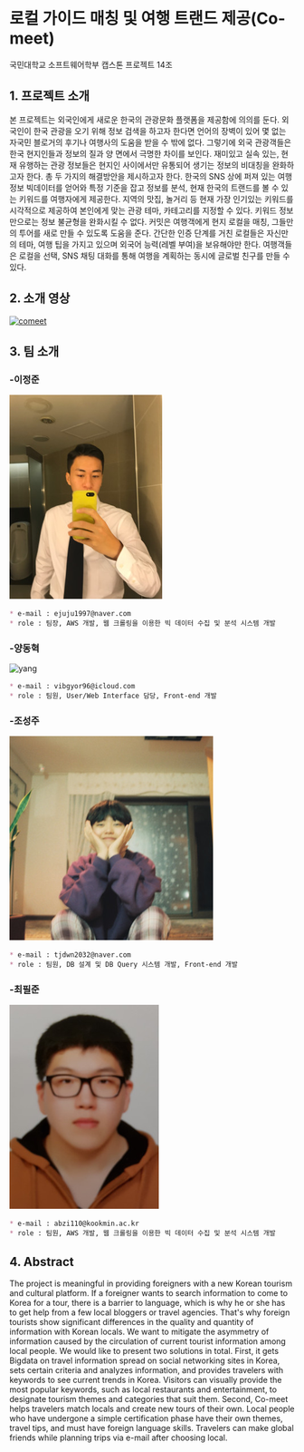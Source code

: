 # 로컬 가이드 매칭 및 여행 트랜드 제공(Co-meet)

국민대학교 소프트웨어학부 캡스톤 프로젝트 14조

## 1. 프로젝트 소개

본 프로젝트는 외국인에게 새로운 한국의 관광문화 플랫폼을 제공함에 의의를 둔다.
외국인이 한국 관광을 오기 위해 정보 검색을 하고자 한다면 언어의 장벽이 있어 몇 없는 자국민 블로거의 후기나 여행사의 도움을 받을 수 밖에 없다. 그렇기에 외국 관광객들은 한국 현지인들과 정보의 질과 양 면에서 극명한 차이를 보인다. 재미있고 실속 있는, 현재 유행하는 관광 정보들은 현지인 사이에서만 유통되어 생기는 정보의 비대칭을 완화하고자 한다.
총 두 가지의 해결방안을 제시하고자 한다.
한국의 SNS 상에 퍼져 있는 여행 정보 빅데이터를 얻어와 특정 기준을 잡고 정보를 분석, 현재 한국의 트랜드를 볼 수 있는 키워드를 여행자에게 제공한다. 지역의 맛집, 놀거리 등 현재 가장 인기있는 키워드를 시각적으로 제공하여 본인에게 맞는 관광 테마, 카테고리를 지정할 수 있다.
키워드 정보만으로는 정보 불균형을 완화시킬 수 없다. 커밋은 여행객에게 현지 로컬을 매칭, 그들만의 투어를 새로 만들 수 있도록 도움을 준다. 간단한 인증 단계를 거친 로컬들은 자신만의 테마, 여행 팁을 가지고 있으며 외국어 능력(레벨 부여)을 보유해야만 한다. 여행객들은 로컬을 선택, SNS 채팅 대화를 통해 여행을 계획하는 동시에 글로벌 친구를 만들 수 있다.


## 2. 소개 영상

[![comeet](http://img.youtube.com/vi/HoR4ngWcaEA/0.jpg)](https://www.youtube.com/watch?v=HoR4ngWcaEA "comeet")

## 3. 팀 소개
### -이정준

![lee](./img/lee.jpg)

```markdown
* e-mail : ejuju1997@naver.com
* role : 팀장, AWS 개발, 웹 크롤링을 이용한 빅 데이터 수집 및 분석 시스템 개발
```
### -양동혁

![yang](./img/yang.jpg)

```markdown
* e-mail : vibgyor96@icloud.com
* role : 팀원, User/Web Interface 담당, Front-end 개발
```

### -조성주

![cho](./img/cho.jpg)

```markdown
* e-mail : tjdwn2032@naver.com
* role : 팀원, DB 설계 및 DB Query 시스템 개발, Front-end 개발
```


### -최필준

![choi](./img/choi.jpg)

```markdown
* e-mail : abzi110@kookmin.ac.kr
* role : 팀원, AWS 개발, 웹 크롤링을 이용한 빅 데이터 수집 및 분석 시스템 개발
```

## 4. Abstract

The project is meaningful in providing foreigners with a new Korean tourism and cultural platform. If a foreigner wants to search information to come to Korea for a tour, there is a barrier to language, which is why he or she has to get help from a few local bloggers or travel agencies. That's why foreign tourists show significant differences in the quality and quantity of information with Korean locals. We want to mitigate the asymmetry of information caused by the circulation of current tourist information among local people. We would like to present two solutions in total.
First, it gets Bigdata on travel information spread on social networking sites in Korea, sets certain criteria and analyzes information, and provides travelers with keywords to see current trends in Korea. Visitors can visually provide the most popular keywords, such as local restaurants and entertainment, to designate tourism themes and categories that suit them.
Second, Co-meet helps travelers match locals and create new tours of their own. Local people who have undergone a simple certification phase have their own themes, travel tips, and must have foreign language skills. Travelers can make global friends while planning trips via e-mail after choosing local.
